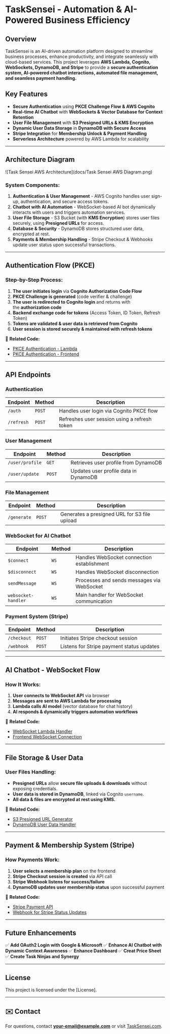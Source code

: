 # TaskSensei - Automation & AI-Powered Business Efficiency

##  Overview

TaskSensei is an AI-driven automation platform designed to streamline business processes, enhance productivity, and integrate seamlessly with cloud-based services. This project leverages **AWS Lambda, Cognito, WebSockets, DynamoDB, and Stripe** to provide a **secure authentication system, AI-powered chatbot interactions, automated file management, and seamless payment handling.**

##  Key Features

- **Secure Authentication** using **PKCE Challenge Flow & AWS Cognito**
- **Real-time AI Chatbot** with **WebSockets & Vector Database for Context Retention**
- **User File Management** with **S3 Presigned URLs & KMS Encryption**
- **Dynamic User Data Storage** in **DynamoDB with Secure Access**
- **Stripe Integration** for **Membership Unlock & Payment Handling**
- **Serverless Architecture** powered by AWS Lambda for scalability

---

##  Architecture Diagram

![Task Sensei AWS Architecture](docs/Task Sensei AWS Diagram.png)


### **System Components:**

1. **Authentication & User Management** - AWS Cognito handles user sign-up, authentication, and secure access tokens.
2. **Chatbot with AI Automation** - WebSocket-based AI bot dynamically interacts with users and triggers automation services.
3. **User File Storage** - S3 Bucket (with **KMS Encryption**) stores user files securely, using **Presigned URLs** for access.
4. **Database & Security** - DynamoDB stores structured user data, encrypted at rest.
5. **Payments & Membership Handling** - Stripe Checkout & Webhooks update user status upon successful transactions.

---

##  Authentication Flow (PKCE)

### **Step-by-Step Process:**

1. **The user initiates login** via **Cognito Authorization Code Flow**
2. **PKCE Challenge is generated** (code verifier & challenge)
3. **The user is redirected to Cognito login** and returns with the **authorization code**
4. **Backend exchange code for tokens** (Access Token, ID Token, Refresh Token)
5. **Tokens are validated & user data is retrieved from Cognito**
6. **User session is stored securely & maintained with refresh tokens**

🔗 **Related Code:**

- [PKCE Authentication - Lambda](./pkce_authentication.py)
- [PKCE Authentication - Frontend](./pkce_authentication.js)

---

##  API Endpoints

### **Authentication**

| Endpoint   | Method | Description                                  |
| ---------- | ------ | -------------------------------------------- |
| `/auth`    | `POST` | Handles user login via Cognito PKCE flow     |
| `/refresh` | `POST` | Refreshes user session using a refresh token |

### **User Management**

| Endpoint        | Method | Description                           |
| --------------- | ------ | ------------------------------------- |
| `/user/profile` | `GET`  | Retrieves user profile from DynamoDB  |
| `/user/update`  | `POST` | Updates user profile data in DynamoDB |

### **File Management**

| Endpoint    | Method | Description                                  |
| ----------- | ------ | -------------------------------------------- |
| `/generate` | `POST` | Generates a presigned URL for S3 file upload |

### **WebSocket for AI Chatbot**

| Endpoint            | Method | Description                                |
| ------------------- | ------ | ------------------------------------------ |
| `$connect`          | `WS`   | Handles WebSocket connection establishment |
| `$disconnect`       | `WS`   | Handles WebSocket disconnection            |
| `sendMessage`       | `WS`   | Processes and sends messages via WebSocket |
| `websocket-handler` | `WS`   | Main handler for WebSocket communication   |

### **Payment System (Stripe)**

| Endpoint    | Method | Description                               |
| ----------- | ------ | ----------------------------------------- |
| `/checkout` | `POST` | Initiates Stripe checkout session         |
| `/webhook`  | `POST` | Listens for Stripe payment status updates |

---

##  AI Chatbot - WebSocket Flow

### **How It Works:**

1. **User connects to WebSocket API** via browser
2. **Messages are sent to AWS Lambda for processing**
3. **Lambda calls AI model** (vector database for chat history)
4. **AI responds & dynamically triggers automation workflows**

🔗 **Related Code:**

- [WebSocket Lambda Handler](./chatbot_lambda.py)
- [Frontend WebSocket Connection](./chatbot_frontend.js)

---

##  File Storage & User Data

### **User Files Handling:**

- **Presigned URLs** allow **secure file uploads & downloads** without exposing credentials.
- **User data is stored in DynamoDB**, linked via Cognito `username`.
- **All data & files are encrypted at rest using KMS.**

🔗 **Related Code:**

- [S3 Presigned URL Generator](./s3_presigned.py)
- [DynamoDB User Data Handler](./dynamodb_handler.py)

---

##  Payment & Membership System (Stripe)

### **How Payments Work:**

1. **User selects a membership plan** on the frontend
2. **Stripe Checkout session is created** via API call
3. **Stripe Webhook listens for success/failure**
4. **DynamoDB updates user membership status** upon successful payment

🔗 **Related Code:**

- [Stripe Payment API](./stripe_payment.py)
- [Webhook for Stripe Status Updates](./stripe_webhook.py)

---



##  Future Enhancements

✅ **Add OAuth2 Login with Google & Microsoft** ✅ **Enhance AI Chatbot with Dynamic Context Awareness** ✅ **Enhance Dashboard**  ✅ **Creat Price Sheet** ✅ **Create Task Ninjas and Synergy**

---

##  License

This project is licensed under the [License].

---

## ✉️ Contact

For questions, contact [**your-email@example.com**](mailto\:your-email@example.com) or visit [TaskSensei.com](https://tasksensei.com).

